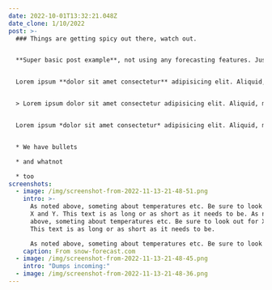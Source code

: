 ```yaml
---
date: 2022-10-01T13:32:21.048Z
date_clone: 1/10/2022
post: >-
  ### T﻿hings are getting spicy out there, watch out.


  **S﻿uper basic post example**, not using any forecasting features. Just observations from the field, with some formatting. And screenshots!


  Lorem ipsum **dolor sit amet consectetur** adipisicing elit. Aliquid, molestias. Lorem ipsum dolor sit amet consectetur adipisicing elit. Aliquid, molestias.


  > Lorem ipsum dolor sit amet consectetur adipisicing elit. Aliquid, molestias.


  Lorem ipsum *dolor sit amet consectetur* adipisicing elit. Aliquid, molestias.


  * W﻿e have bullets

  * a﻿nd whatnot

  * t﻿oo
screenshots:
  - image: /img/screenshot-from-2022-11-13-21-48-51.png
    intro: >-
      A﻿s noted above, someting about temperatures etc. Be sure to look out for
      X and Y. This text is as long or as short as it needs to be. A﻿s noted
      above, someting about temperatures etc. Be sure to look out for X and Y.
      This text is as long or as short as it needs to be.

      A﻿s noted above, someting about temperatures etc. Be sure to look out for X and Y. This text is as long or as short as it needs to be.
    caption: From snow-forecast.com
  - image: /img/screenshot-from-2022-11-13-21-48-45.png
    intro: "D﻿umps incoming:"
  - image: /img/screenshot-from-2022-11-13-21-48-36.png
---
```

